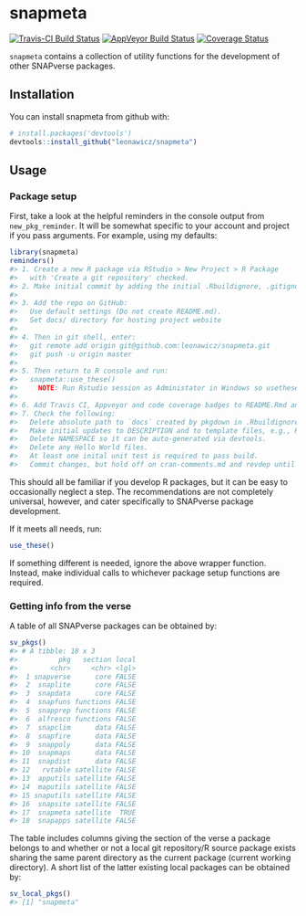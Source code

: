 
<!-- README.md is generated from README.Rmd. Please edit that file -->
snapmeta
========

[![Travis-CI Build Status](https://travis-ci.org/leonawicz/snapmeta.svg?branch=master)](https://travis-ci.org/leonawicz/snapmeta) [![AppVeyor Build Status](https://ci.appveyor.com/api/projects/status/github/leonawicz/snapmeta?branch=master&svg=true)](https://ci.appveyor.com/project/leonawicz/snapmeta) [![Coverage Status](https://img.shields.io/codecov/c/github/leonawicz/snapmeta/master.svg)](https://codecov.io/github/leonawicz/snapmeta?branch=master)

`snapmeta` contains a collection of utility functions for the development of other SNAPverse packages.

Installation
------------

You can install snapmeta from github with:

``` r
# install.packages('devtools')
devtools::install_github("leonawicz/snapmeta")
```

Usage
-----

### Package setup

First, take a look at the helpful reminders in the console output from `new_pkg_reminder`. It will be somewhat specific to your account and project if you pass arguments. For example, using my defaults:

``` r
library(snapmeta)
reminders()
#> 1. Create a new R package via RStudio > New Project > R Package
#>   with 'Create a git repository' checked.
#> 2. Make initial commit by adding the initial .Rbuildignore, .gitignore and [pkgname].Rproj files.
#> 
#> 3. Add the repo on GitHub:
#>   Use default settings (Do not create README.md).
#>   Set docs/ directory for hosting project website
#> 
#> 4. Then in git shell, enter:
#>   git remote add origin git@github.com:leonawicz/snapmeta.git
#>   git push -u origin master
#> 
#> 5. Then return to R console and run:
#>   snapmeta::use_these()
#>     NOTE: Run Rstudio session as Administator in Windows so usethese() can create lintr symbolic link.
#> 
#> 6. Add Travis CI, Appveyor and code coverage badges to README.Rmd and add projects on respective sites.
#> 7. Check the following:
#>   Delete absolute path to `docs` created by pkgdown in .Rbuildignore.
#>   Make initial updates to DESCRIPTION and to template files, e.g., README.Rmd, vignette Rmd file, LICENSE.md.
#>   Delete NAMESPACE so it can be auto-generated via devtools.
#>   Delete any Hello World files.
#>   At least one inital unit test is required to pass build.
#>   Commit changes, but hold off on cran-comments.md and revdep until meaningful.
```

This should all be familiar if you develop R packages, but it can be easy to occasionally neglect a step. The recommendations are not completely universal, however, and cater specifically to SNAPverse package development.

If it meets all needs, run:

``` r
use_these()
```

If something different is needed, ignore the above wrapper function. Instead, make individual calls to whichever package setup functions are required.

### Getting info from the verse

A table of all SNAPverse packages can be obtained by:

``` r
sv_pkgs()
#> # A tibble: 18 x 3
#>          pkg   section local
#>        <chr>     <chr> <lgl>
#>  1 snapverse      core FALSE
#>  2  snaplite      core FALSE
#>  3  snapdata      core FALSE
#>  4  snapfuns functions FALSE
#>  5  snapprep functions FALSE
#>  6  alfresco functions FALSE
#>  7  snapclim      data FALSE
#>  8  snapfire      data FALSE
#>  9  snappoly      data FALSE
#> 10  snapmaps      data FALSE
#> 11  snapdist      data FALSE
#> 12   rvtable satellite FALSE
#> 13  apputils satellite FALSE
#> 14  maputils satellite FALSE
#> 15 snaputils satellite FALSE
#> 16  snapsite satellite FALSE
#> 17  snapmeta satellite  TRUE
#> 18  snapapps satellite FALSE
```

The table includes columns giving the section of the verse a package belongs to and whether or not a local git repository/R source package exists sharing the same parent directory as the current package (current working directory). A short list of the latter existing local packages can be obtained by:

``` r
sv_local_pkgs()
#> [1] "snapmeta"
```
